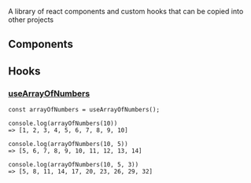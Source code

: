 A library of react components and custom hooks that can be copied into other projects

## Components

## Hooks

### [useArrayOfNumbers](https://github.com/jro31/react-components-and-custom-hooks-library/blob/b19ea6b2668e70689123354f3825d6d7642bbf41/src/hooks/use-array-of-numbers.js)

```
const arrayOfNumbers = useArrayOfNumbers();

console.log(arrayOfNumbers(10))
=> [1, 2, 3, 4, 5, 6, 7, 8, 9, 10]

console.log(arrayOfNumbers(10, 5))
=> [5, 6, 7, 8, 9, 10, 11, 12, 13, 14]

console.log(arrayOfNumbers(10, 5, 3))
=> [5, 8, 11, 14, 17, 20, 23, 26, 29, 32]
```
